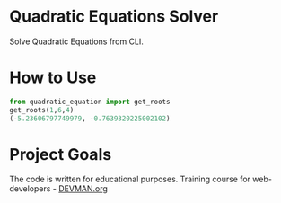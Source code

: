 # Quadratic Equations Solver

Solve Quadratic Equations from CLI.

# How to Use
```python
from quadratic_equation import get_roots
get_roots(1,6,4)
(-5.23606797749979, -0.7639320225002102)
```

# Project Goals

The code is written for educational purposes. Training course for web-developers - [DEVMAN.org](https://devman.org)
